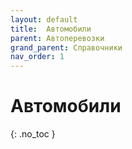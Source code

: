 ```yaml
---
layout: default
title:	Автомобили
parent: Автоперевозки
grand_parent: Справочники
nav_order: 1
---
```


# Автомобили
{: .no_toc }
